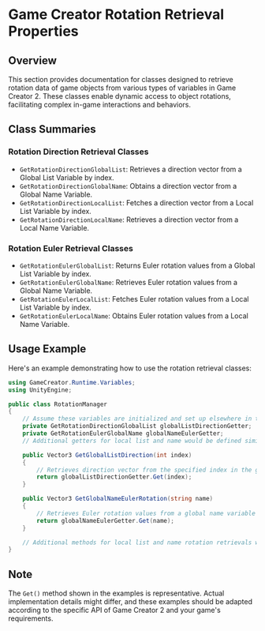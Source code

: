 
# Game Creator Rotation Retrieval Properties

## Overview
This section provides documentation for classes designed to retrieve rotation data of game objects from various types of variables in Game Creator 2. These classes enable dynamic access to object rotations, facilitating complex in-game interactions and behaviors.

## Class Summaries

### Rotation Direction Retrieval Classes
- `GetRotationDirectionGlobalList`: Retrieves a direction vector from a Global List Variable by index.
- `GetRotationDirectionGlobalName`: Obtains a direction vector from a Global Name Variable.
- `GetRotationDirectionLocalList`: Fetches a direction vector from a Local List Variable by index.
- `GetRotationDirectionLocalName`: Retrieves a direction vector from a Local Name Variable.

### Rotation Euler Retrieval Classes
- `GetRotationEulerGlobalList`: Returns Euler rotation values from a Global List Variable by index.
- `GetRotationEulerGlobalName`: Retrieves Euler rotation values from a Global Name Variable.
- `GetRotationEulerLocalList`: Fetches Euler rotation values from a Local List Variable by index.
- `GetRotationEulerLocalName`: Obtains Euler rotation values from a Local Name Variable.

## Usage Example
Here's an example demonstrating how to use the rotation retrieval classes:

```csharp
using GameCreator.Runtime.Variables;
using UnityEngine;

public class RotationManager
{
    // Assume these variables are initialized and set up elsewhere in the game code
    private GetRotationDirectionGlobalList globalListDirectionGetter;
    private GetRotationEulerGlobalName globalNameEulerGetter;
    // Additional getters for local list and name would be defined similarly

    public Vector3 GetGlobalListDirection(int index)
    {
        // Retrieves direction vector from the specified index in the global list
        return globalListDirectionGetter.Get(index);
    }

    public Vector3 GetGlobalNameEulerRotation(string name)
    {
        // Retrieves Euler rotation values from a global name variable
        return globalNameEulerGetter.Get(name);
    }

    // Additional methods for local list and name rotation retrievals would follow a similar pattern
}
```

## Note
The `Get()` method shown in the examples is representative. Actual implementation details might differ, and these examples should be adapted according to the specific API of Game Creator 2 and your game's requirements.
